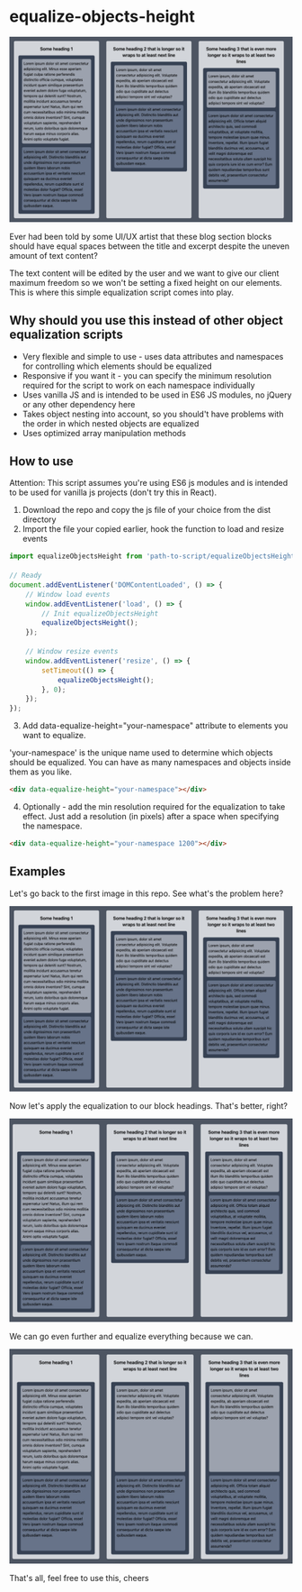 # equalize-objects-height

![before](/images/equalize1.jpg "Blocks before equalization")

Ever had been told by some UI/UX artist that these blog section blocks should have equal spaces between the title and excerpt despite the uneven amount of text content?

The text content will be edited by the user and we want to give our client maximum freedom so we won't be setting a fixed height on our elements.
This is where this simple equalization script comes into play.

## Why should you use this instead of other object equalization scripts
* Very flexible and simple to use - uses data attributes and namespaces for controlling which elements should be equalized
* Responsive if you want it - you can specify the minimum resolution required for the script to work on each namespace individually
* Uses vanilla JS and is intended to be used in ES6 JS modules, no jQuery or any other dependency here
* Takes object nesting into account, so you should't have problems with the order in which nested objects are equalized
* Uses optimized array manipulation methods

## How to use
Attention: This script assumes you're using ES6 js modules and is intended to be used for vanilla js projects (don't try this in React).

1. Download the repo and copy the js file of your choice from the dist directory
2. Import the file your copied earlier, hook the function to load and resize events

```js
import equalizeObjectsHeight from 'path-to-script/equalizeObjectsHeight.min.js';

// Ready
document.addEventListener('DOMContentLoaded', () => {
    // Window load events
    window.addEventListener('load', () => {
        // Init equalizeObjectsHeight
        equalizeObjectsHeight();
    });

    // Window resize events
    window.addEventListener('resize', () => {
        setTimeout(() => {
            equalizeObjectsHeight();
        }, 0);
    });
});
```

3. Add data-equalize-height="your-namespace" attribute to elements you want to equalize.

'your-namespace' is the unique name used to determine which objects should be equalized. You can have as many namespaces and objects inside them as you like.

```html
<div data-equalize-height="your-namespace"></div>
```

4. Optionally - add the min resolution required for the equalization to take effect. Just add a resolution (in pixels) after a space when specifying the namespace.

```html
<div data-equalize-height="your-namespace 1200"></div>
```

## Examples
Let's go back to the first image in this repo. See what's the problem here?

![before](/images/equalize1.jpg "Blocks before equalization")

Now let's apply the equalization to our block headings. That's better, right?

![before](/images/equalize2.jpg "Blocks with equalized headings")

We can go even further and equalize everything because we can.

![before](/images/equalize3.jpg "Blocks with all elements equalized")

That's all, feel free to use this, cheers